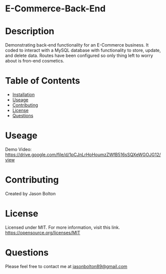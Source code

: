 # E-Commerce-Back-End


 # Description

Demonstrating back-end functionality for an E-Commerce business. It coded to interact with a MySQL database with functionality to store, update, and delete data. Routes have been configured so only thing left to worry about is fron-end cosmetics. 

 # Table of Contents
 
 * [Installation](#installation)
 * [Useage](#useage)
 * [Contributing](#contributing)
 * [License](#license)
 * [Questions](#questions)


 # Useage
 
 Demo Video:  https://drive.google.com/file/d/1pCJnLrHoHoumzZWfB516sSQXeWGOJG12/view
 

 # Contributing
 Created by Jason Bolton
 


 # License
  Licensed under MIT.
  For more information, visit this link.
  https://opensource.org/licenses/MIT
  
  
# Questions
Please feel free to contact me at jasonbolton89@gmail.com 